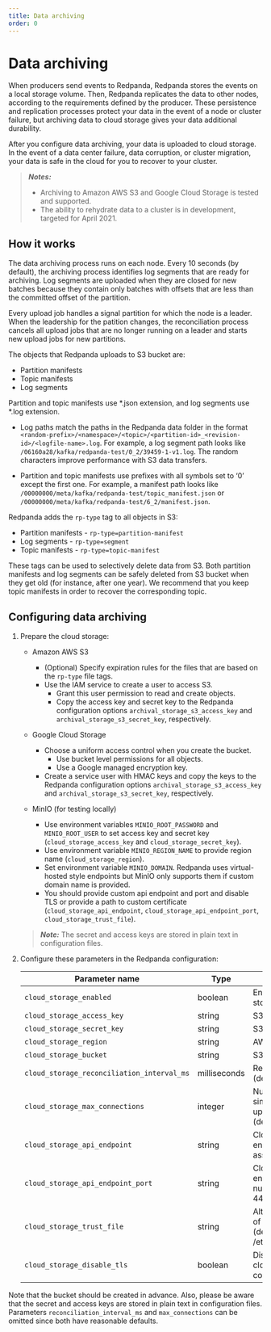 ```yaml
---
title: Data archiving
order: 0
---
```


# Data archiving

When producers send events to Redpanda, Redpanda stores the events on a local storage volume.
Then, Redpanda replicates the data to other nodes,
according to the requirements defined by the producer.
These persistence and replication processes protect your data in the event of a node or cluster failure,
but archiving data to cloud storage gives your data additional durability.

After you configure data archiving, your data is uploaded to cloud storage.
In the event of a data center failure, data corruption, or cluster migration,
your data is safe in the cloud for you to recover to your cluster.

> **_Notes:_**
> - Archiving to Amazon AWS S3 and Google Cloud Storage is tested and supported.
> - The ability to rehydrate data to a cluster is in development, targeted for April 2021.

## How it works

The data archiving process runs on each node.
Every 10 seconds (by default), the archiving process identifies log segments that are ready for archiving.
Log segments are uploaded when they are closed for new batches
because they contain only batches with offsets that are less than the committed offset of the partition.

Every upload job handles a signal partition for which the node is a leader.
When the leadership for the patition changes,
the reconciliation process cancels all upload jobs that are no longer running on a leader
and starts new upload jobs for new partitions.

The objects that Redpanda uploads to S3 bucket are:

- Partition manifests
- Topic manifests
- Log segments

Partition and topic manifests use *.json extension, and log segments use *.log extension.

- Log paths match the paths in the Redpanda data folder in the format
    `<random-prefix>/<namespace>/<topic>/<partition-id>_<revision-id>/<logfile-name>.log`.
    For example, a log segment path looks like `/06160a28/kafka/redpanda-test/0_2/39459-1-v1.log`.
    The random characters improve performance with S3 data transfers. 

- Partition and topic manifests use prefixes with all symbols set to ‘0’ except the first one.
    For example, a manifest path looks like `/00000000/meta/kafka/redpanda-test/topic_manifest.json` or `/00000000/meta/kafka/redpanda-test/6_2/manifest.json`.

Redpanda adds the `rp-type` tag to all objects in S3:

- Partition manifests - `rp-type=partition-manifest`
- Log segments - `rp-type=segment`
- Topic manifests - `rp-type=topic-manifest`

These tags can be used to selectively delete data from S3.
Both partition manifests and log segments can be safely deleted from S3 bucket when they get old (for instance, after one year).
We recommend that you keep topic manifests in order to recover the corresponding topic.

## Configuring data archiving

1. Prepare the cloud storage:

    - Amazon AWS S3
        - (Optional) Specify expiration rules for the files that are based on the `rp-type` file tags.
        - Use the IAM service to create a user to access S3.
            - Grant this user permission to read and create objects.
            - Copy the access key and secret key to the Redpanda configuration options `archival_storage_s3_access_key` and `archival_storage_s3_secret_key`, respectively.

    - Google Cloud Storage
        - Choose a uniform access control when you create the bucket.
            - Use bucket level permissions for all objects.
            - Use a Google managed encryption key.
        - Create a service user with HMAC keys
            and copy the keys to the Redpanda configuration options `archival_storage_s3_access_key` and `archival_storage_s3_secret_key`, respectively. 
    - MinIO (for testing locally)
        - Use environment variables `MINIO_ROOT_PASSWORD` and `MINIO_ROOT_USER` to set access key and secret key (`cloud_storage_access_key` and `cloud_storage_secret_key`).
        - Use environment variable `MINIO_REGION_NAME` to provide region name (`cloud_storage_region`).
        - Set environment variable `MINIO_DOMAIN`. Redpanda uses virtual-hosted style endpoints but MinIO only supports them if custom domain name is provided.
        - You should provide custom api endpoint and port and disable TLS or provide a path to custom certificate (`cloud_storage_api_endpoint`, `cloud_storage_api_endpoint_port`, `cloud_storage_trust_file`).

    > **_Note:_** The secret and access keys are stored in plain text in configuration files.

2. Configure these parameters in the Redpanda configuration:

    | Parameter name                                | Type         | Descripion                                              |
    |-----------------------------------------------|--------------|---------------------------------------------------------|
    | `cloud_storage_enabled`                       | boolean      | Enables archival storage feature                        |
    | `cloud_storage_access_key`                    | string       | S3 access key                                           |
    | `cloud_storage_secret_key`                    | string       | S3 secret key                                           |
    | `cloud_storage_region`                        | string       | AWS region                                              |
    | `cloud_storage_bucket`                        | string       | S3 bucket                                               |
    | `cloud_storage_reconciliation_interval_ms`    | milliseconds | Reconciliation period (default - 10s)                   |
    | `cloud_storage_max_connections`               | integer      | Number of simultaneous uploads per shard (default - 20) |
    | `cloud_storage_api_endpoint`                  | string       | Cloud storage api endpoint (the default assumes S3)     |
    | `cloud_storage_api_endpoint_port`             | string       | Cloud storage api endpoint port number (default 443)    |
    | `cloud_storage_trust_file`                    | string       | Alternative location of the CA certificate (default /etc/pki/tls/cert.pem) |
    | `cloud_storage_disable_tls`                   | boolean      | Disable TLS for cloud storage connections               |

Note that the bucket should be created in advance. Also, please be aware that the secret and access keys are stored in plain text in configuration files. Parameters `reconciliation_interval_ms` and `max_connections` can be omitted since both have reasonable defaults.

        
        
